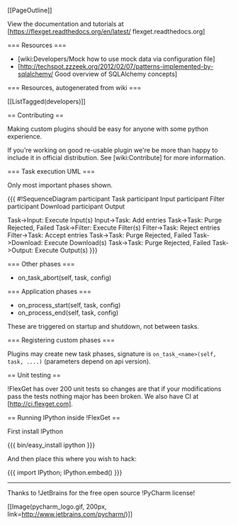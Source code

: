 [[PageOutline]]

View the documentation and tutorials at [https://flexget.readthedocs.org/en/latest/ flexget.readthedocs.org]

=== Resources ===

 * [wiki:Developers/Mock how to use mock data via configuration file]
 * [http://techspot.zzzeek.org/2012/02/07/patterns-implemented-by-sqlalchemy/ Good overview of SQLAlchemy concepts]

=== Resources, autogenerated from wiki ===

[[ListTagged(developers)]]

== Contributing ==

Making custom plugins should be easy for anyone with some python experience.

If you're working on good re-usable plugin we're be more than happy to include it in official distribution. See [wiki:Contribute] for more information.

=== Task execution UML ===

Only most important phases shown.

{{{
#!SequenceDiagram
participant Task
participant Input
participant Filter
participant Download
participant Output

Task->Input: Execute Input(s)
Input->Task: Add entries
Task->Task: Purge Rejected, Failed
Task->Filter: Execute Filter(s)
Filter->Task: Reject entries
Filter->Task: Accept entries
Task->Task: Purge Rejected, Failed
Task->Download: Execute Download(s)
Task->Task: Purge Rejected, Failed
Task->Output: Execute Output(s)
}}}

=== Other phases ===

 * on_task_abort(self, task, config)

=== Application phases ===

 * on_process_start(self, task, config)
 * on_process_end(self, task, config)

These are triggered on startup and shutdown, not between tasks.

=== Registering custom phases ===

Plugins may create new task phases, signature is `on_task_<name>(self, task, ....)` (parameters depend on api version).

== Unit testing ==

!FlexGet has over 200 unit tests so changes are that if your modifications pass the tests nothing major has been broken. We also have CI at [http://ci.flexget.com].

== Running IPython inside !FlexGet ==

First install IPython

{{{
bin/easy_install ipython
}}}

And then place this where you wish to hack:

{{{
import IPython; IPython.embed()
}}}

-------------------------
Thanks to !JetBrains for the free open source !PyCharm license!

[[Image(pycharm_logo.gif, 200px, link=http://www.jetbrains.com/pycharm/)]]
